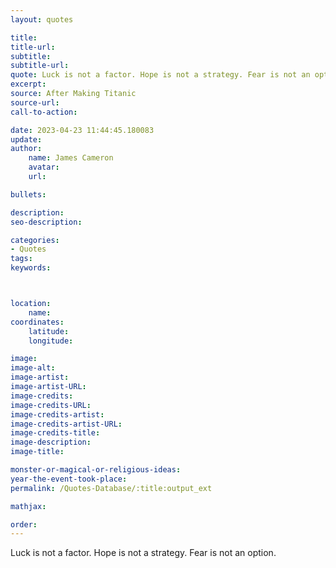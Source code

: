 ```yaml
---
layout: quotes

title:
title-url:
subtitle:
subtitle-url:
quote: Luck is not a factor. Hope is not a strategy. Fear is not an option.
excerpt:
source: After Making Titanic
source-url:
call-to-action:

date: 2023-04-23 11:44:45.180083
update:
author:
    name: James Cameron
    avatar:
    url:

bullets:

description:
seo-description:

categories:
- Quotes
tags:
keywords:



location:
    name:
coordinates:
    latitude:
    longitude:

image:
image-alt:
image-artist:
image-artist-URL:
image-credits:
image-credits-URL:
image-credits-artist:
image-credits-artist-URL:
image-credits-title:
image-description:
image-title:

monster-or-magical-or-religious-ideas:
year-the-event-took-place:
permalink: /Quotes-Database/:title:output_ext

mathjax:

order:
---
```

Luck is not a factor. Hope is not a strategy. Fear is not an option.